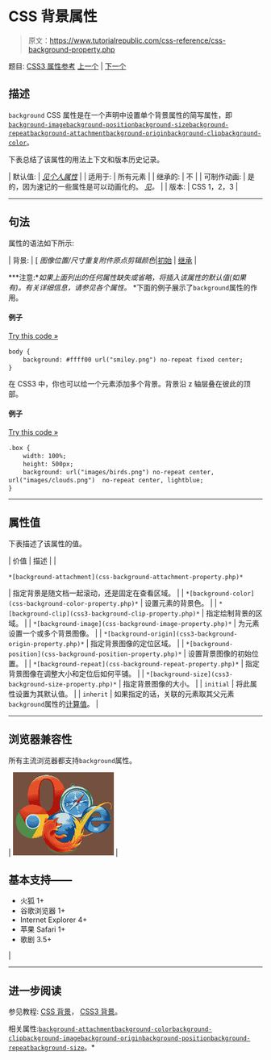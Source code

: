 # CSS 背景属性

> 原文：<https://www.tutorialrepublic.com/css-reference/css-background-property.php>

题目: [CSS3 属性参考](css3-properties.php) [上一个](css3-backface-visibility-property.php) | [下一个](css-background-attachment-property.php)

## 描述

`background` CSS 属性是在一个声明中设置单个背景属性的简写属性，即[`background-image`](css-background-image-property.php)[`background-position`](css-background-position-property.php)[`background-size`](css3-background-size-property.php)[`background-repeat`](css-background-repeat-property.php)[`background-attachment`](css-background-attachment-property.php)[`background-origin`](css3-background-origin-property.php)[`background-clip`](css3-background-clip-property.php)[`background-color`](css-background-color-property.php)。

下表总结了该属性的用法上下文和版本历史记录。

| 默认值: | *[见个人属性](#property-values)* |
| 适用于: | 所有元素 |
| 继承的: | 不 |
| 可制作动画: | 是的，因为速记的一些属性是可以动画化的。 [*见*](css-animatable-properties.php)*。* |
| 版本: | CSS 1，2，3 |

* * *

## 句法

属性的语法如下所示:

| 背景: | [ *图像位置/尺寸重复附件原点剪辑颜色*&#124;[初始](../definitions.php#initial) &#124; [继承](../definitions.php#inherit) |

 ***注意:**如果上面列出的任何属性缺失或省略，将插入该属性的默认值(如果有)。有关详细信息，请参见各个属性。*  *下面的例子展示了`background`属性的作用。

#### 例子

[Try this code »](../codelab.php?topic=css&file=background-property "Try this code using online Editor")

```
body {
    background: #ffff00 url("smiley.png") no-repeat fixed center;
}
```

在 CSS3 中，你也可以给一个元素添加多个背景。背景沿 z 轴层叠在彼此的顶部。

#### 例子

[Try this code »](../codelab.php?topic=css3&file=multiple-backgrounds "Try this code using online Editor")

```
.box {
    width: 100%;
    height: 500px;
    background: url("images/birds.png") no-repeat center,  url("images/clouds.png")  no-repeat center, lightblue;
}
```

* * *

## 属性值

下表描述了该属性的值。

| 价值 | 描述 |
| 

```
*[background-attachment](css-background-attachment-property.php)* 
```

 | 指定背景是随文档一起滚动，还是固定在查看区域。 |
| `*[background-color](css-background-color-property.php)*` | 设置元素的背景色。 |
| `*[background-clip](css3-background-clip-property.php)*` | 指定绘制背景的区域。 |
| `*[background-image](css-background-image-property.php)*` | 为元素设置一个或多个背景图像。 |
| `*[background-origin](css3-background-origin-property.php)*` | 指定背景图像的定位区域。 |
| `*[background-position](css-background-position-property.php)*` | 设置背景图像的初始位置。 |
| `*[background-repeat](css-background-repeat-property.php)*` | 指定背景图像在调整大小和定位后如何平铺。 |
| `*[background-size](css3-background-size-property.php)*` | 指定背景图像的大小。 |
| `initial` | 将此属性设置为其默认值。 |
| `inherit` | 如果指定的话，关联的元素取其父元素`background`属性的[计算值](../definitions.php#computed-value)。 |

* * *

## 浏览器兼容性

所有主流浏览器都支持`background`属性。

| ![Browsers Icon](img/e9331123c77668c1832e541c2fca1002.png) | 

## 基本支持——

*   火狐 1+
*   谷歌浏览器 1+
*   Internet Explorer 4+
*   苹果 Safari 1+
*   歌剧 3.5+

 |

* * *

## 进一步阅读

参见教程: [CSS 背景](../css-tutorial/css-background.php)， [CSS3 背景](../css-tutorial/css3-background.php)。

相关属性:[`background-attachment`](css-background-attachment-property.php)[`background-color`](css-background-color-property.php)[`background-clip`](css3-background-clip-property.php)[`background-image`](css-background-image-property.php)[`background-origin`](css3-background-origin-property.php)[`background-position`](css-background-position-property.php)[`background-repeat`](css-background-repeat-property.php)[`background-size`](css3-background-size-property.php)。*